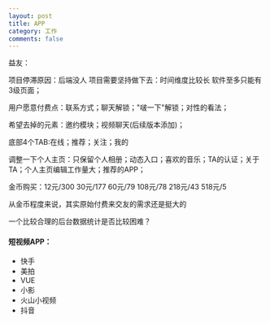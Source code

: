 ```yaml
---
layout: post
title: APP
category: 工作
comments: false
---
```


益友：

项目停滞原因：后端没人
项目需要坚持做下去：时间维度比较长
软件至多只能有3级页面；

用户愿意付费点：联系方式；聊天解锁；"啵一下"解锁；对性的看法；

希望去掉的元素：邀约模块；视频聊天(后续版本添加)；

底部4个TAB:在线；推荐；关注；我的

调整一下个人主页：只保留个人相册；动态入口；喜欢的音乐；TA的认证；关于TA；个人主页编辑工作量大；推荐的APP；

金币购买：12元/300 30元/177 60元/79 108元/78 218元/43 518元/5

从金币程度来说，其实原始付费来交友的需求还是挺大的

一个比较合理的后台数据统计是否比较困难？


#### 短视频APP：
* 快手
* 美拍
* VUE
* 小影
* 火山小视频
* 抖音

